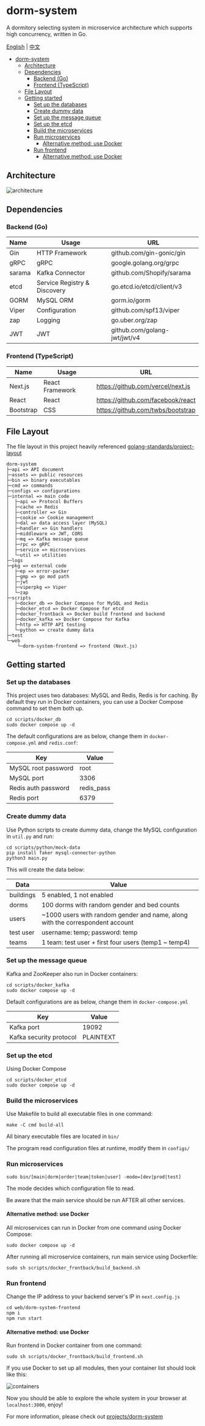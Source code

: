 # dorm-system

A dormitory selecting system in microservice architecture which supports high concurrency, written in Go.

[English](./README.md) | [中文](./README-cn.md)

- [dorm-system](#dorm-system)
  - [Architecture](#architecture)
  - [Dependencies](#dependencies)
    - [Backend (Go)](#backend-go)
    - [Frontend (TypeScript)](#frontend-typescript)
  - [File Layout](#file-layout)
  - [Getting started](#getting-started)
    - [Set up the databases](#set-up-the-databases)
    - [Create dummy data](#create-dummy-data)
    - [Set up the message queue](#set-up-the-message-queue)
    - [Set up the etcd](#set-up-the-etcd)
    - [Build the microservices](#build-the-microservices)
    - [Run microservices](#run-microservices)
      - [Alternative method: use Docker](#alternative-method-use-docker)
    - [Run frontend](#run-frontend)
      - [Alternative method: use Docker](#alternative-method-use-docker-1)

## Architecture

![architecture](./assets/img/architecture.png)

## Dependencies

### Backend (Go)

| Name   | Usage                        | URL                          |
|:-------|------------------------------|------------------------------|
| Gin    | HTTP Framework               | github.com/gin-gonic/gin     |
| gRPC   | gRPC                         | google.golang.org/grpc       |
| sarama | Kafka Connector              | github.com/Shopify/sarama    |
| etcd   | Service Registry & Discovery | go.etcd.io/etcd/client/v3    |
| GORM   | MySQL ORM                    | gorm.io/gorm                 |
| Viper  | Configuration                | github.com/spf13/viper       |
| zap    | Logging                      | go.uber.org/zap              |
| JWT    | JWT                          | github.com/golang-jwt/jwt/v4 |

### Frontend (TypeScript)

| Name      | Usage           | URL                                 |
|-----------|-----------------|-------------------------------------|
| Next.js   | React Framework | <https://github.com/vercel/next.js> |
| React     | React           | <https://github.com/facebook/react> |
| Bootstrap | CSS             | <https://github.com/twbs/bootstrap> |

## File Layout

The file layout in this project heavily
referenced [golang-standards/project-layout](https://github.com/golang-standards/project-layout)

```text
dorm-system
├─api => API document
├─assets => public resources
├─bin => binary executables
├─cmd => commands
├─configs => configurations
├─internal => main code
│  ├─api => Protocol Buffers
│  ├─cache => Redis
│  ├─controller => Gin
│  ├─cookie => Cookie management
│  ├─dal => data access layer (MySQL)
│  ├─handler => Gin handlers
│  ├─middleware => JWT, CORS
│  ├─mq => Kafka message queue
│  ├─rpc => gRPC
│  ├─service => microservices
│  └─util => utilities
├─logs
├─pkg => external code
│  ├─ep => error-packer
│  ├─gmp => go mod path
│  ├─jwt
│  ├─viperpkg => Viper
│  └─zap
├─scripts
│  ├─docker_db => Docker Compose for MySQL and Redis
│  ├─docker_etcd => Docker Compose for etcd
│  ├─docker_frontback => Docker build frontend and backend
│  ├─docker_kafka => Docker Compose for Kafka
│  ├─http => HTTP API testing
│  └─python => create dummy data
├─test
└─web
    └─dorm-system-frontend => frontend (Next.js)
```

## Getting started

### Set up the databases

This project uses two databases: MySQL and Redis, Redis is for caching. By default they run in Docker containers, you
can use a Docker Compose command to set them both up.

```shell
cd scripts/docker_db
sudo docker compose up -d
```

The default configurations are as below, change them in `docker-compose.yml` and `redis.conf`:

| Key                 | Value      |
|---------------------|------------|
| MySQL root password | root       |
| MySQL port          | 3306       |
| Redis auth password | redis_pass |
| Redis port          | 6379       |

### Create dummy data

Use Python scripts to create dummy data, change the MySQL configuration in `util.py` and run:

```shell
cd scripts/python/mock-data
pip install faker mysql-connector-python
python3 main.py
```

This will create the data below:

| Data      | Value                                                                         |
|-----------|-------------------------------------------------------------------------------|
| buildings | 5 enabled, 1 not enabled                                                      |
| dorms     | 100 dorms with random gender and bed counts                                   |
| users     | ~1000 users with random gender and name, along with the correspondent account |
| test user | username: temp; password: temp                                                |
| teams     | 1 team: test user + first four users (temp1 ~ temp4)                          |

### Set up the message queue

Kafka and ZooKeeper also run in Docker containers:

```shell
cd scripts/docker_kafka
sudo docker compose up -d
```

Default configurations are as below, change them in `docker-compose.yml`

| Key                     | Value     |
|-------------------------|-----------|
| Kafka port              | 19092     |
| Kafka security protocol | PLAINTEXT |

### Set up the etcd

Using Docker Compose

```shell
cd scripts/docker_etcd
sudo docker compose up -d
```

### Build the microservices

Use Makefile to build all executable files in one command:

```shell
make -C cmd build-all
```

All binary executable files are located in `bin/`

The program read configuration files at runtime, modify them in `configs/`

### Run microservices

```shell
sudo bin/[main|dorm|order|team|token|user] -mode=[dev|prod|test]
```

The mode decides which configuration file to read.

Be aware that the main service should be run AFTER all other services.

#### Alternative method: use Docker

All microservices can run in Docker from one command using Docker Compose:

```shell
sudo docker compose up -d
```

After running all microservice containers, run main service using Dockerfile:

```shell
sudo sh scripts/docker_frontback/build_backend.sh
```

### Run frontend

Change the IP address to your backend server's IP in `next.config.js`

```shell
cd web/dorm-system-frontend
npm i
npm run start
```

#### Alternative method: use Docker

Run frontend in Docker container from one command:

```shell
sudo sh scripts/docker_frontback/build_frontend.sh
```

If you use Docker to set up all modules, then your container list should look like this:

![containers](./assets/img/containers.png)

Now you should be able to explore the whole system in your browser at `localhost:3000`, enjoy!

For more information, please check out [projects/dorm-system](https://zengyh.com/projects/dorm-system)
